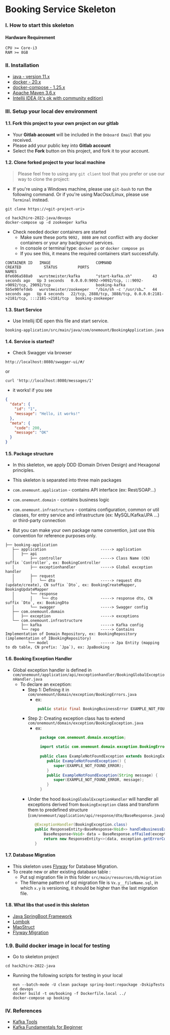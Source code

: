 # Booking Service Skeleton

### I. How to start this skeleton

#### Hardware Requirement
```
CPU >= Core-i3
RAM >= 8GB
```

### II. Installation
- [java - version 11.x](https://www.oracle.com/java/technologies/javase/jdk11-archive-downloads.html)
- [docker - 20.x](https://docs.docker.com/get-docker/)
- [docker-compose - 1.25.x](https://docs.docker.com/compose/install/)
- [Apache Maven 3.6.x](https://maven.apache.org/install.html)
- [Intellij IDEA (it's ok with community edition)](https://www.jetbrains.com/idea/download/)

### III. Setup your local dev environment

#### 1.1. Fork this project to your own project on our gitlab

- Your **Gitlab account** will be included in the `Onboard Email` that you received.
- Please add your public key into **Gitlab account**
- Select the **Fork** button on this project, and fork it to your account.

#### 1.2. Clone forked project to your local machine

> Please feel free to using any `git client` tool that you prefer or use our way to clone the project:

- If you're using a Windows machine, please use `git-bash` to run the following command. Or if you're using MacOsx/Linux, please use `Terminal` instead.

```shell
git clone https://<git-project-uri>
```

```shell
cd hack2hire-2022-java/devops
docker-compose up -d zookeeper kafka
```
- Check needed docker containers are started 
  + Make sure these ports `9092, 8080` are not conflict with any docker containers or your any background services.
  + In console or terminal type: `docker ps` or `docker compose ps`
  + If you see this, it means the required containers start successfully.
```
CONTAINER ID   IMAGE                    COMMAND                  CREATED          STATUS         PORTS                                                                   NAMES
8fe606a588a0   wurstmeister/kafka       "start-kafka.sh"         43 seconds ago   Up 3 seconds   0.0.0.0:9092->9092/tcp, :::9092->9092/tcp, 29092/tcp                    booking-kafka
5b5e90fefdeb   wurstmeister/zookeeper   "/bin/sh -c '/usr/sb…"   44 seconds ago   Up 4 seconds   22/tcp, 2888/tcp, 3888/tcp, 0.0.0.0:2181->2181/tcp, :::2181->2181/tcp   booking-zookeeper
```

#### 1.3. Start Service
- Use Intellij IDE open this file and start service. 
```
booking-application/src/main/java/com/onemount/BookingApplication.java
```
#### 1.4. Service is started?
- Check Swagger via browser
```shell
http://localhost:8080/swagger-ui/#/
```
or 
```shell
curl 'http://localhost:8080/messages/1'
```
- it works! if you see
```json
{
  "data": {
    "id": "1",
    "message": "Hello, it works!"
  },
  "meta": {
    "code": 200,
    "message": "OK"
  }
}
```
#### 1.5. Package structure
- In this skeleton, we apply DDD (Domain Driven Design) and Hexagonal principles.
- This skeleton is separated into three main packages

- `com.onemount.application` - contains API interface (ex: Rest/SOAP...)
- `com.onemount.domain` - contains business logic
- `com.onemount.infrastructure` - contains configuration, common or util classes, for entry service and infrastructure (ex: MySQL/Kafka/JPA ...) or third-party connection
- But you can make your own package name convention, just use this convention for reference purposes only.

```
├── booking-application
   ├── application                        -----> application
   │   ├── api                          
   │       ├── controller                 -----> Class Name (CN) suffix `Controller`, ex: BookingController
   │       ├── exceptionhandler           -----> Global exception handler
   │       ├── request
   │       │   └── dto                    -----> request dto (update/create), CN suffix `Dto`, ex: BookingCreateMapper, BookingUpdateMapper
   │       └── response
   │       │    └── dto                   -----> response dto, CN suffix `Dto`, ex: BookingDto
   │       └── swagger                    -----> Swagger config
   ├── com.onemount.domain
   │   ├── exception                      -----> exceptions
   └── com.onemount.infrastructure
       ├── kafka                          -----> Kafka config
       └── repo                           -----> Contains Implementation of Domain Repository, ex: BookingRepository (implementation of IBookingRepository)
          └── model                       -----> Jpa Entity (mapping to db table, CN prefix: `Jpa`), ex: JpaBooking
```
#### 1.6. Booking Exception Handler
- Global exception handler is defined in `com/onemount/application/api/exceptionhandler/BookingGlobalExceptionHandler.java`
  - To declare an exception:
    - Step 1: Defining it in `com/onemount/domain/exception/BookingErrors.java`
      - ex: 
        ```java
         public static final BookingBusinessError EXAMPLE_NOT_FOUND_ERROR = new BookingBusinessError(404, "Resource is not found", HttpStatus.NOT_FOUND);
        ```
    - Step 2: Creating exception class has to extend `com/onemount/domain/exception/BookingException.java`
      - ex:
        ```java
          package com.onemount.domain.exception;
        
          import static com.onemount.domain.exception.BookingErrors.EXAMPLE_NOT_FOUND_ERROR;
          
          public class ExampleNotFoundException extends BookingException {
             public ExampleNotFoundException() {
                super(EXAMPLE_NOT_FOUND_ERROR);
             }
             public ExampleNotFoundException(String message) {
                super(EXAMPLE_NOT_FOUND_ERROR, message);
             }
          }
        ```
    - Under the hood `BookingGlobalExceptionHandler` will handler all exceptions derived from `BookingException` class and transform them to predefined structure (`com/onemount/application/api/response/dto/BaseResponse.java`)
      ```java
         @ExceptionHandler(BookingException.class)
         public ResponseEntity<BaseResponse<Void>> handleBusinessException(BookingException exception) {
             BaseResponse<Void> data = BaseResponse.ofFailed(exception);
             return new ResponseEntity<>(data, exception.getErrorCode().getHttpStatus());
         }
      ```

#### 1.7. Database Migration 
- This skeleton uses [Flyway](https://www.baeldung.com/database-migrations-with-flyway) for Database Migration.
- To create new or alter existing database table :
  - Put sql migration file in this folder `src/main/resources/db/migration`
  - The filename pattern of sql migration file is `Vx.y__fileName.sql`, in which `x.y` is versioning, it should be higher than the last migration file.
  
#### 1.8. What libs that used in this skeleton
- [Java SpringBoot Framework](https://spring.io/projects/spring-boot)
- [Lombok](https://projectlombok.org/)
- [MapStruct](https://mapstruct.org/)
- [Flyway Migration](https://www.baeldung.com/database-migrations-with-flyway)

### 1.9. Build docker image in local for testing
  - Go to skeleton project 
  ```shell
  cd hack2hire-2022-java
  ```
  - Running the following scripts for testing in your local
    ```shell
    mvn --batch-mode -U clean package spring-boot:repackage -DskipTests
    cd devops
    docker build -t om/booking -f Dockerfile.local ../
    docker-compose up booking
    ```

### IV. References
- [Kafka Tools](https://www.conduktor.io/download/)
- [Kafka Fundamentals for Beginner](https://www.linkedin.com/feed/update/urn:li:activity:6943480742320427008/)

